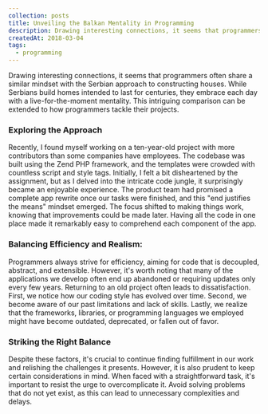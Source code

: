 ```yaml
---
collection: posts
title: Unveiling the Balkan Mentality in Programming
description: Drawing interesting connections, it seems that programmers often share a similar mindset with the Serbian approach to constructing houses. While Serbians build homes intended to last for centuries, they embrace each day with a live-for-the-moment mentality. This intriguing comparison can be extended to how programmers tackle their projects.
createdAt: 2018-03-04
tags:
  - programming
---
```


Drawing interesting connections, it seems that programmers often share a similar mindset with the Serbian approach to constructing houses. While Serbians build homes intended to last for centuries, they embrace each day with a live-for-the-moment mentality. This intriguing comparison can be extended to how programmers tackle their projects.

### Exploring the Approach

Recently, I found myself working on a ten-year-old project with more contributors than some companies have employees. The codebase was built using the Zend PHP framework, and the templates were crowded with countless script and style tags. Initially, I felt a bit disheartened by the assignment, but as I delved into the intricate code jungle, it surprisingly became an enjoyable experience. The product team had promised a complete app rewrite once our tasks were finished, and this "end justifies the means" mindset emerged. The focus shifted to making things work, knowing that improvements could be made later. Having all the code in one place made it remarkably easy to comprehend each component of the app.

### Balancing Efficiency and Realism:

Programmers always strive for efficiency, aiming for code that is decoupled, abstract, and extensible. However, it's worth noting that many of the applications we develop often end up abandoned or requiring updates only every few years. Returning to an old project often leads to dissatisfaction. First, we notice how our coding style has evolved over time. Second, we become aware of our past limitations and lack of skills. Lastly, we realize that the frameworks, libraries, or programming languages we employed might have become outdated, deprecated, or fallen out of favor.

### Striking the Right Balance

Despite these factors, it's crucial to continue finding fulfillment in our work and relishing the challenges it presents. However, it is also prudent to keep certain considerations in mind. When faced with a straightforward task, it's important to resist the urge to overcomplicate it. Avoid solving problems that do not yet exist, as this can lead to unnecessary complexities and delays.
